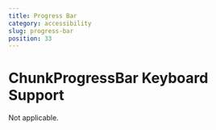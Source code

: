 ```yaml
---
title: Progress Bar
category: accessibility
slug: progress-bar
position: 33
---
```

# ChunkProgressBar Keyboard Support

Not applicable.
